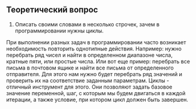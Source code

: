 ## Теоретический вопрос

1. Описать своими словами в несколько строчек, зачем в программировании нужны циклы.

При выполнении разных задач в программировании часто возникает необходимость повторить однотипные действия.
Например: нужно перебрать ряд чисел и найти в определенном диапазоне числа, кратные пяти, или простые числа.
Или вот еще пример: перебрать все письма в почтовом ящике и найти все письма от определенного отправителя.
Для этого нам нужно будет перебрать ряд значений и проверить их на соответствие заданным параметрам.
Циклы - отличный инструмент для этого. Они позволяют задать базовое значение переменной, шаг, с которым мы будем двигаться в каждой итерации, а также условие, при котором цикл должен быть завершен.